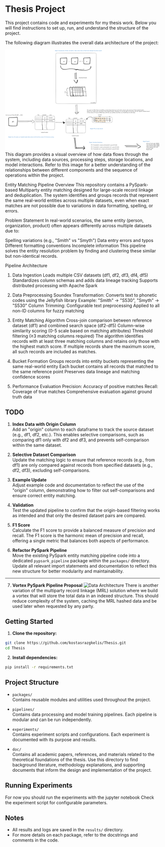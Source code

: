 # Thesis Project

This project contains code and experiments for my thesis work. Below you will find instructions to set up, run, and understand the structure of the project.

The following diagram illustrates the overall data architecture of the project:

![Data Architecture](docs/pipelines/data_architecture.png)
This diagram provides a visual overview of how data flows through the system, including data sources, processing steps, storage locations, and model interactions. Refer to this image for a better understanding of the relationships between different components and the sequence of operations within the project.

Entity Matching Pipeline
Overview
This repository contains a PySpark-based Multiparty entity matching designed for large-scale record linkage and deduplication. The system identifies and groups records that represent the same real-world entities across multiple datasets, even when exact matches are not possible due to variations in data formatting, spelling, or errors.

Problem Statement
In real-world scenarios, the same entity (person, organization, product) often appears differently across multiple datasets due to:

Spelling variations (e.g., "Smith" vs "Smyth")
Data entry errors and typos
Different formatting conventions
Incomplete information
This pipeline solves the entity resolution problem by finding and clustering these similar but non-identical records.

Pipeline Architecture
1. Data Ingestion
Loads multiple CSV datasets (df1, df2, df3, df4, df5)
Standardizes column schemas and adds data lineage tracking
Supports distributed processing with Apache Spark

2. Data Preprocessing
Soundex Transformation: Converts text to phonetic codes using the Jellyfish library
Example: "Smith" → "S530", "Smyth" → "S530"
Column Trimming: Configurable text preprocessing
Applied to all non-ID columns for fuzzy matching

3. Entity Matching Algorithm
Cross-join comparison between reference dataset (df1) and combined search space (df2-df5)
Column-wise similarity scoring (0-5 scale based on matching attributes)
Threshold filtering (≥3 matching columns required)
The algorithm identifies records with at least three matching columns and retains only those with the highest match score. If multiple records share the maximum score, all such records are included as matches.

4. Bucket Formation
Groups records into entity buckets representing the same real-world entity
Each bucket contains all records that matched to the same reference point
Preserves data lineage and matching confidence scores

5. Performance Evaluation
Precision: Accuracy of positive matches
Recall: Coverage of true matches
Comprehensive evaluation against ground truth data



## TODO

1. **Index Data with Origin Column**  
    Add an "origin" column to each dataframe to track the source dataset (e.g., df1, df2, etc.). This enables selective comparisons, such as comparing df1 only with df2 and df3, and prevents self-comparison within the same dataset.

2. **Selective Dataset Comparison**  
    Update the matching logic to ensure that reference records (e.g., from df1) are only compared against records from specified datasets (e.g., df2, df3), excluding self-comparisons.

3. **Example Update**  
    Adjust example code and documentation to reflect the use of the "origin" column, demonstrating how to filter out self-comparisons and ensure correct entity matching.

4. **Validation**  
    Test the updated pipeline to confirm that the origin-based filtering works as intended and that only the desired dataset pairs are compared.

5. **F1 Score**  
    Calculate the F1 score to provide a balanced measure of precision and recall. The F1 score is the harmonic mean of precision and recall, offering a single metric that balances both aspects of performance.

6. **Refactor PySpark Pipeline**  
    Move the existing PySpark entity matching pipeline code into a dedicated `pypsark_pipeline` package within the `packages/` directory. Update all relevant import statements and documentation to reflect this new structure for better modularity and maintainability.

-----------------------------------------------

7. **Vortex PySpark Pipeline Proposal**
    ![Data Architecture](docs/pipelines/hashed_vortex_proposal_architecture.png)
    There is another variation of the multiparty record linkage (MRL) solution where we build a vortex that will store the total data in an indexed structure. This should 
    reduce complexity of the system, caching the MRL hashed data and be used later when requested by any party.



## Getting Started

1. **Clone the repository:**
```bash
git clone https://github.com/kostasrazgkelis/Thesis.git
cd Thesis
```

2. **Install dependencies:**
```bash
pip install -r requirements.txt
```


## Project Structure

- `packages/`  
  Contains reusable modules and utilities used throughout the project.

- `pipelines/`  
  Contains data processing and model training pipelines. Each pipeline is modular and can be run independently.

- `experiments/`  
  Contains experiment scripts and configurations. Each experiment is documented with its purpose and results.

- `doc/`  
    Contains all academic papers, references, and materials related to the theoretical foundations of the thesis. Use this directory to find background literature, methodology explanations, and supporting documents that inform the design and implementation of the project.

## Running Experiments
For now you should run the experiments with the jupyter notebook
Check the experiment script for configurable parameters.

## Notes
- All results and logs are saved in the `results/` directory.
- For more details on each package, refer to the docstrings and comments in the code.
